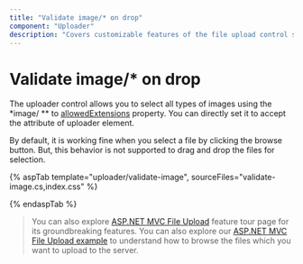 ```yaml
---
title: "Validate image/* on drop"
component: "Uploader"
description: "Covers customizable features of the file upload control such as a preview image, invisible upload, progress bar, sort the file list and more."
---
```


# Validate image/* on drop

The uploader control allows you to select all types of images using the
*image/ ** to [allowedExtensions](https://help.syncfusion.com/cr/aspnetcore-js2/Syncfusion.EJ2.Inputs.Uploader.html#Syncfusion_EJ2_Inputs_Uploader_AllowedExtensions) property. You can directly set it to accept the attribute of uploader element.

By default, it is working fine when you select a file by clicking the browse button. But, this behavior is not supported to drag and drop the files for selection.

{% aspTab template="uploader/validate-image", sourceFiles="validate-image.cs,index.css" %}

{% endaspTab %}

> You can also explore [ASP.NET MVC File Upload](https://www.syncfusion.com/aspnet-mvc-ui-controls/file-upload) feature tour page for its groundbreaking features. You can also explore our [ASP.NET MVC File Upload example](https://ej2.syncfusion.com/aspnetmvc/Uploader/DefaultFunctionalities#/material) to understand how to browse the files which you want to upload to the server.